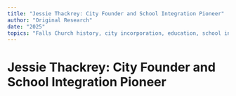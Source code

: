 ```yaml
---
title: "Jessie Thackrey: City Founder and School Integration Pioneer"
author: "Original Research"
date: "2025"
topics: "Falls Church history, city incorporation, education, school integration, women's history, civic leadership"
---
```


# Jessie Thackrey: City Founder and School Integration Pioneer 